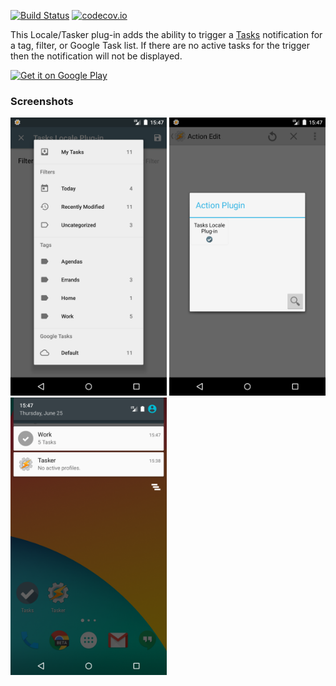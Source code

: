 [![Build Status](https://travis-ci.org/tasks/locale-plugin.svg?branch=master)](https://travis-ci.org/tasks/locale-plugin) [![codecov.io](http://codecov.io/github/tasks/locale-plugin/coverage.svg?branch=master)](http://codecov.io/github/tasks/locale-plugin?branch=master)

This Locale/Tasker plug-in adds the ability to trigger a [Tasks](https://github.com/tasks/tasks) notification for a tag, filter, or Google Task list. If there are no active tasks for the trigger then the notification will not be displayed.

[![Get it on Google Play](https://developer.android.com/images/brand/en_generic_rgb_wo_60.png)](https://play.google.com/store/apps/details?id=org.tasks.locale)

### Screenshots

<img src="./graphics/screenshot_selection.png" width="250px"/>
<img src="./graphics/screenshot_plugin.png" width="250px"/>
<img src="./graphics/screenshot_notification.png" width="250px"/>
